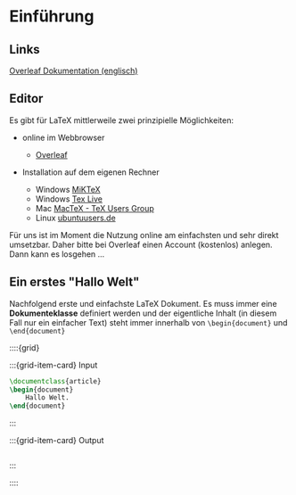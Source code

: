 # Einführung

## Links

[Overleaf Dokumentation (englisch)](https://www.overleaf.com/learn/latex/Main_Page)

## Editor

Es gibt für LaTeX mittlerweile zwei prinzipielle Möglichkeiten:

- online im Webbrowser

  - [Overleaf](https://www.overleaf.com/)

- Installation auf dem eigenen Rechner
  - Windows [MiKTeX](https://miktex.org/)
  - Windows [Tex Live](https://www.tug.org/texlive/)
  - Mac [MacTeX - TeX Users Group](https://tug.org/mactex/)
  - Linux [ubuntuusers.de](https://wiki.ubuntuusers.de/TeX_Live/)

Für uns ist im Moment die Nutzung online am einfachsten und sehr direkt umsetzbar. Daher bitte bei Overleaf einen Account (kostenlos) anlegen. Dann kann es losgehen ...

## Ein erstes "Hallo Welt"

Nachfolgend erste und einfachste LaTeX Dokument. Es muss immer eine **Dokumenteklasse** definiert werden und der eigentliche Inhalt (in diesem Fall nur ein einfacher Text) steht immer innerhalb von `\begin{document}` und `\end{document}`

::::{grid}

:::{grid-item-card} Input

```latex
\documentclass{article}
\begin{document}
    Hallo Welt.
\end{document}
```

:::

:::{grid-item-card} Output

```{image} Einfuehrung/Untitled.png

```

:::

::::
